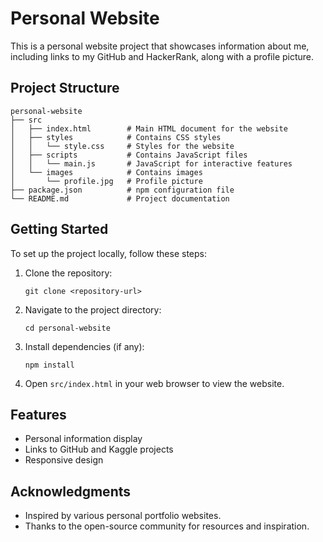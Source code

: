 # Personal Website

This is a personal website project that showcases information about me, including links to my GitHub and HackerRank, along with a profile picture.

## Project Structure

```
personal-website
├── src
│   ├── index.html        # Main HTML document for the website
│   ├── styles            # Contains CSS styles
│   │   └── style.css     # Styles for the website
│   ├── scripts           # Contains JavaScript files
│   │   └── main.js       # JavaScript for interactive features
│   └── images            # Contains images
│       └── profile.jpg   # Profile picture
├── package.json          # npm configuration file
└── README.md             # Project documentation
```

## Getting Started

To set up the project locally, follow these steps:

1. Clone the repository:
   ```
   git clone <repository-url>
   ```

2. Navigate to the project directory:
   ```
   cd personal-website
   ```

3. Install dependencies (if any):
   ```
   npm install
   ```

4. Open `src/index.html` in your web browser to view the website.

## Features

- Personal information display
- Links to GitHub and Kaggle projects
- Responsive design

## Acknowledgments

- Inspired by various personal portfolio websites.
- Thanks to the open-source community for resources and inspiration.
